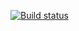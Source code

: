 [![Build status](https://ci.appveyor.com/api/projects/status/5j0o47fxi46cl4hp/branch/master?svg=true)](https://ci.appveyor.com/project/Mikhail9030/aqa3/branch/master)
